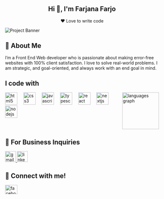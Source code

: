 
<h2 align="center"> Hi 👋, I'm Farjana Farjo</h2>
<p align="center">
  ❤️ Love to write code
</p>

![Project Banner]([https://i.imgur.com/yourimage.gif](https://gifdb.com/images/high/coding-skills-loading-dk68v8z0hevjpuiv.gif))


<h2 align="left">🚀 About Me</h2>

<p>I’m a Front End Web developer who is passionate about making error-free websites with 100% client satisfaction. I love to solve real-world problems. I am strategic, and goal-oriented, and always work with an end goal in mind.</p>

<h2 align="left">I code with</h2>


<img align="right" src="https://github-readme-stats.vercel.app/api/top-langs?username=farjanafarjo10&locale=en&hide_title=false&layout=compact&card_width=320&langs_count=5&theme=dracula&hide_border=false" height="120" alt="languages graph"  />


<div align="left">
<img src="https://cdn.jsdelivr.net/gh/devicons/devicon/icons/html5/html5-original.svg" height="40" alt="html5 logo"  />
  <img width="12" />
  <img src="https://cdn.jsdelivr.net/gh/devicons/devicon/icons/css3/css3-original.svg" height="40" alt="css3 logo"  />
  <img width="12" />
  <img src="https://cdn.jsdelivr.net/gh/devicons/devicon/icons/javascript/javascript-original.svg" height="40" alt="javascript logo"  />
  <img width="12" />
  <img src="https://cdn.jsdelivr.net/gh/devicons/devicon/icons/typescript/typescript-original.svg" height="40" alt="typescript logo"  />
  <img width="12" />
  <img src="https://cdn.jsdelivr.net/gh/devicons/devicon/icons/react/react-original.svg" height="40" alt="react logo"  />
  <img width="12" />
  <img src="https://cdn.jsdelivr.net/gh/devicons/devicon/icons/nextjs/nextjs-original.svg" height="40" alt="nextjs logo"  />
  <img width="12" />
  <img src="https://cdn.jsdelivr.net/gh/devicons/devicon/icons/nodejs/nodejs-original.svg" height="40" alt="nodejs logo"  />
  <img width="12" />
</div>
<br clear="both">
<h2 align="left">📧 For Business Inquiries</h2>

<div align="left">
<a href="mailto:farjanafarjo10@gmail.com">
<img src="https://img.shields.io/static/v1?message=Gmail&logo=gmail&label=&color=D14836&logoColor=white&labelColor=&style=for-the-badge" height="35" alt="gmail logo"  />
</a>
<a href="#">
<img src="https://img.shields.io/static/v1?message=LinkedIn&logo=linkedin&label=&color=0077B5&logoColor=white&labelColor=&style=for-the-badge" height="35" alt="linkedin logo"  />
</a>
</div>

<h2 align="left">🏹 Connect with me!</h2>

<p align="left">
<a href="https://fb.com/farjanafarjo10" target="blank"><img align="center" src="https://raw.githubusercontent.com/rahuldkjain/github-profile-readme-generator/master/src/images/icons/Social/facebook.svg" alt="facebook/farjanafarjo10" height="30" width="40" /></a>
</p>



